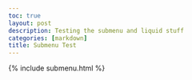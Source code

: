 ```yaml
---
toc: true
layout: post
description: Testing the submenu and liquid stuff
categories: [markdown]
title: Submenu Test
---
```

{% include submenu.html %}